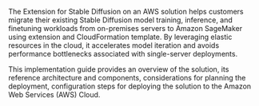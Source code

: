 The Extension for Stable Diffusion on an AWS solution helps customers migrate their existing Stable Diffusion model training, inference, and finetuning workloads from on-premises servers to Amazon SageMaker using extension and CloudFormation template. By leveraging elastic resources in the cloud, it accelerates model iteration and avoids performance bottlenecks associated with single-server deployments.

This implementation guide provides an overview of the solution, its reference architecture and components, considerations for planning the deployment, configuration steps for deploying the solution to the Amazon Web Services (AWS) Cloud. 




